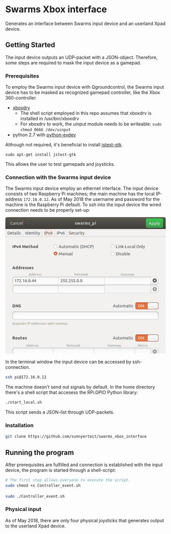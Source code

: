# Swarms Xbox interface
Generates an interface between Swarms input device and an userland Xpad device.

## Getting Started
The input device outputs an UDP-packet with a JSON-object. Therefore, some steps are required to mask the input device as a gamepad.
### Prerequisites
To employ the Swarms input device with Qgroundcontrol, the Swarms input device has to be masked as recognized gamepad controller, like the Xbox 360-controller.

- [xboxdrv](https://pingus.seul.org/~grumbel/xboxdrv/)
  - The shell script employed in this repo assumes that xboxdrv is installed in /usr/bin/xboxdrv
  - For xboxdrv to work, the uinput module needs to be writeable: ```sudo chmod 0666 /dev/uinput```
- python 2.7 with [python-evdev](http://python-evdev.readthedocs.io/en/latest/install.html)

Although not required, it's beneficial to install [jstest-gtk](https://github.com/Grumbel/jstest-gtk).
```
sudo apt-get install jstest-gtk
```
This allows the user to test gamepads and joysticks.

### Connection with the Swarms input device
The Swarms input device employ an ethernet interface. The input device consists of two Raspberry Pi machines; the main machine has the local IP-address ```172.16.0.12```. As of May 2018 the username and password for the machine is the Raspberry Pi default. To ssh into the input device the wired connection needs to be properly set-up:

![Image of IPv4-settings on Ubuntu](IPv4.png)

In the terminal window the input device can be accessed by ssh-connection.
```bash
ssh pi@172.16.0.12
```

The machine doesn't send out signals by default. In the home directory there's a shell script that accesess the RPi.GPIO Python library:
```bash
./start_local.sh
```

This script sends a JSON-list through UDP-packets.

### Installation
```bash
git clone https://github.com/sunnyerteit/swarms_xbox_interface
```

## Running the program
After prerequisites are fulfilled and connection is established with the input device, the program is started through a shell-script:
```bash
# The first step allows everyone to execute the script.
sudo chmod +x Controller_event.sh

sudo ./Controller_event.sh
```
### Physical input
As of May 2018, there are only four physical joysticks that generates output to the userland Xpad device.
